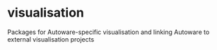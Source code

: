 # visualisation
Packages for Autoware-specific visualisation and linking Autoware to external visualisation projects
